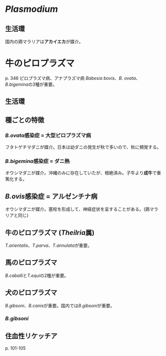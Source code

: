 # *Plasmodium*
## 生活環
国内の鶏マラリアは**アカイエカ**が媒介。


# 牛のピロプラズマ
p. 346 ピロプラズマ病、アナプラズマ病
*Babesia bovis*、*B. ovata*、*B.bigemina*の3種が重要。

## 生活環

## 種ごとの特徴
### *B.ovata*感染症 = **大型**ピロプラズマ病
フタトゲチマダニが媒介。日本は幼ダニの発生が秋で多いので、秋に頻発する。

### *B.bigemina*感染症 = **ダニ熱**
オウシマダニが媒介。沖縄のみに存在していたが、根絶済み。子牛より**成牛**で重篤化する。

## *B.ovis*感染症 = アルゼンチナ病
オウシマダニが媒介。塞栓を形成して、神経症状を呈することがある。(鶏マラリアと同じ)

## 牛のピロプラズマ (*Theilria*属)
*T.arientalis*、*T.parva*、*T.annulata*が重要。

## 馬のピロプラズマ
*B.caballi*と*T.equi*の2種が重要。

## 犬のピロプラズマ
*B.gibsoni*、*B.canis*が重要。国内では*B.gibsoni*が重要。

### *B.gibsoni*

## 住血性リケッチア
p. 101-105
